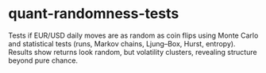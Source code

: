 # quant-randomness-tests
Tests if EUR/USD daily moves are as random as coin flips using Monte Carlo and statistical tests (runs, Markov chains, Ljung–Box, Hurst, entropy). Results show returns look random, but volatility clusters, revealing structure beyond pure chance.
